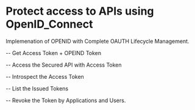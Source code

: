 # Protect access to APIs using OpenID_Connect
Implemenation of OPENID with Complete OAUTH Lifecycle Management. 

-- Get Access Token + OPEIND Token

-- Access the Secured API with Access Token

-- Introspect the Access Token

-- List the Issued Tokens

-- Revoke the Token by Applications and Users.

